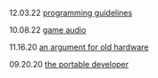 <!-- BLOG-POST-LIST:START -->
  12.03.22 [programming guidelines](/posts/programming-guidelines/)  

  10.08.22 [game audio](/posts/game-audio/)  

  11.16.20 [an argument for old hardware](/posts/an-argument-for-old-hardware/)  

  09.20.20 [the portable developer](/posts/the-portable-developer/)  
<!-- BLOG-POST-LIST:END -->
